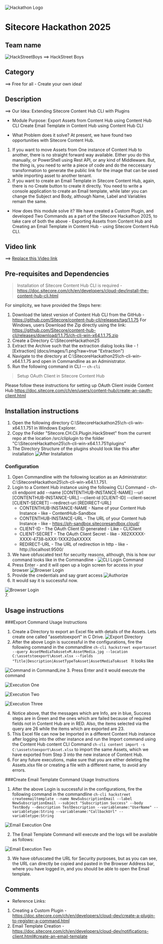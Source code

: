 ![Hackathon Logo](docs/images/hackathon.png?raw=true "Hackathon Logo")
# Sitecore Hackathon 2025
  
## Team name
![HackStreetBoys](docs/images/HackStreetBoys-sitecore-hackathon-2025.png?raw=true "HackStreetBoys")
⟹ HackStreet Boys

## Category
⟹ Free for all - Create your own idea!


## Description

⟹ Our Idea: Extending Sitecore Content Hub CLI with Plugins 

- Module Purpose:
	Export Assets from Content Hub using Content Hub CLI
	Create Email Template in Content Hub using Content Hub CLI

- What Problem does it solve?
At present, we have found two opportunities with Sitecore Content Hub.
1. If you want to move Assets from One instance of Content Hub to another, there is no straight forward way available. Either you do this manually, or PowerShell using Rest API, or any kind of Middleware. But, the thing is, you need to write a piece of code and do the neccessary transformation to generate the public link for the image that can be used while importing asset to another tenant. 
2. If you want to create an Email Template in Sitecore Content Hub, again, there is no Create button to create it directly. You need to write a console application to create an Email template, while later you can change the Subject and Body, although Name, Label and Variables remain the same.

- How does this module solve it?
We have created a Custom Plugin, and developed Two Commands as a part of the Sitecore Hackathon 2025, to take care of both the above - Exporting Assets from Content Hub and Creating an Email Template in Content Hub - using Sitecore Content Hub CLI.

## Video link

⟹ [Replace this Video link](#video-link)

## Pre-requisites and Dependencies

> Installation of Sitecore Content Hub CLI is required - https://doc.sitecore.com/ch/en/developers/cloud-dev/install-the-content-hub-cli.html 

For simplicity, we have provided the Steps here:
1. Download the latest version of Content Hub CLI from the GitHub - https://github.com/Sitecore/content-hub-cli/releases/tag/1.1.75 For Windows, users Download the Zip directly using the link: https://github.com/Sitecore/content-hub-cli/releases/download/1.1.75/ch-cli-win-x64.1.1.75.zip
2. Create a Directory C:\SitecoreHackathon25
3. Extract the Archive such that the extraction dialog looks like - 
![Extraction] (docs/images/1.png?raw=true "Extraction")
4. Navigate to the directory at C:\SitecoreHackathon25\ch-cli-win-x64.1.1.75 and open in Commandline as an Administrator.
3. Run the following command in CLI -- `ch-cli`

> Setup OAuth Client in Sitecore Content Hub

Please follow these instructions for setting up OAuth Client inside Content Hub https://doc.sitecore.com/ch/en/users/content-hub/create-an-oauth-client.html



## Installation instructions

1. Open the following directory C:\SitecoreHackathon25\ch-cli-win-x64.1.1.751 in Windows Explorer.
2. Copy the Folder "Sitecore.CH.Cli.Plugin.HackStreet" from the current repo at the location /src/cliplugin to the folder "C:\SitecoreHackathon25\ch-cli-win-x64.1.1.751\plugins"
3. The Directory Structure of the plugins should look like this after installation 
![After Installation](docs/images/after-installation.png?raw=true "After Installation")

### Configuration
1. Open Commandline with the following location as an Administrator: C:\SitecoreHackathon25\ch-cli-win-x64.1.1.751. 
2. Login to a Content Hub instance using the following CLI Command - 
ch-cli endpoint add --name [CONTENTHUB-INSTANCE-NAME] --url [CONTENTHUB-INSTANCE-URL] --client-id [CLIENT-ID] --client-secret [CLIENT-SECRET] --redirect-uri [REDIRECT-URL]
    - CONTENTHUB-INSTANCE-NAME - Name of your Content Hub Instance - like - ContentHub-Sandbox
    - CONTENTHUB-INSTANCE-URL - The URL of your Content hub Instance - like - https://ph-sandbox.sitecoresandbox.cloud/
    - CLIENT-ID - The OAuth Client ID generated - Like - CLIClient 
    - CLIENT-SECRET - The OAuth Client Secret - like - X62XXXXX-XXXX-4738-bXXX-1XXX20aXXXXX
    - REDIRECT-URL - The URL of redirection in http - like - http://localhost:9500/
3. We have obfuscated text for security reasons, although, this is how our command looks like in the Commandline - 
![CLI Login Command](docs/images/CLI-Login-Command.png?raw=true "CLI Login Command")
4. Press Enter - and it will open up a login screen for access in your browser 
![Browser Login](docs/images/browser-login.png?raw=true "Browser Login") 
5. Provide the credentials and say grant access 
![Authorize](docs/images/authorize.png?raw=true "Authorize")
6. It would say it is successful now. 

![Browser Login](docs/images/success.png?raw=true "Browser Login")  
7. 

## Usage instructions

###Export Command Usage Instructions
1. Create a Directory to export an Excel file with details of the Assets. Lets create one called "assetstoexport" in C Drive.
![Export Directory](docs/images/assets-to-export.png?raw=true "Export Directory")  
2. After the above Login is successful in the configurations, fire the following command in the commandline
`ch-cli hackstreet exportasset --query AssetMediaToAsset=M.AssetMedia.jpg --location C:\assetstoexport\Asset.xlsx --fields "Title|Description|AssetTypeToAsset|AssetMediaToAsset ` It looks like 

![Command in CommandLine](docs/images/Command-in-CommandLine.png?raw=true "Command in CommandLine")
3. Press Enter and it would execute the command

![Execution One](docs/images/Export-Execution-1.png?raw=true "Execution One")

![Execution Two](docs/images/Export-Execution-2.png?raw=true "Execution Two")

![Execution Three](docs/images/Export-Execution-3.png?raw=true "Execution Three")

4. Notice above, that the messages which are Info, are in blue, Success steps are in Green and the ones which are failed because of required fields not in Content Hub are in RED. Also, the items selected via the query are 26 while the items which are exported are 23. 
5. This Excel file can now be Imported in a different Content Hub instance after logging into the other instance and run the Import command using the Content Hub content CLI Command `ch-cli content import -s C:\assetstoexport\Asset.xlsx` to import the same Assets, which we have exported from Step 3 into the new instance of Content Hub.
6. For any future executions, make sure that you are either deleting the Assets.xlsx file or creating a file with a different name, to avoid any errors.

###Create Email Template Command Usage Instructions

1. After the above Login is successful in the configurations, fire the following command in the commandline `ch-cli hackstreet createemailtemplate --name NewSubscriptionEmail --label NewSubscriptionEmail --subject "Subscription Success" --body TestBody --description TestDescription --variablename:"UserName" --variabletype:String --variablename:"CallbackUrl" --variabletype:String`

![Email Execution One](docs/images/Email-Execution-1.png?raw=true "Email Execution One")

2. The Email Template Command will execute and the logs will be available as follows:

![Email Execution Two](docs/images/Email-Execution-2.png?raw=true "Email Execution Two")

3. We have obfuscated the URL for Security purposes, but as you can see, the URL can directly be copied and pasted in the Browser Address bar, where you have logged in, and you should be able to open the Email template.

## Comments

- Reference Links:
1. Creating a Custom Plugin - https://doc.sitecore.com/ch/en/developers/cloud-dev/create-a-plugin-to-register-a-command.html
2. Email Template Creation - https://doc.sitecore.com/ch/en/developers/cloud-dev/notifications-client.html#create-an-email-template

